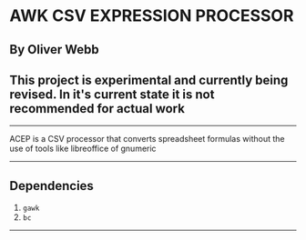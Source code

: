 # AWK CSV EXPRESSION PROCESSOR
## By Oliver Webb

## This project is experimental and currently being revised. In it's current state it is not recommended for actual work
________________________________

ACEP is a CSV processor that converts spreadsheet
formulas without the use of tools like libreoffice of gnumeric

________________________________

## Dependencies

1. `gawk`
2. ` bc `
________________________________

